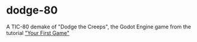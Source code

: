 # dodge-80
A TIC-80 demake of "Dodge the Creeps", the Godot Engine game from the tutorial ["Your First Game"]( http://docs.godotengine.org/en/3.0/getting_started/step_by_step/your_first_game.html)
